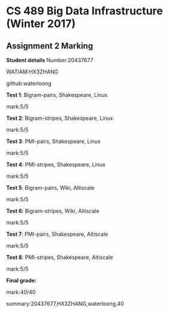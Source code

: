 # CS 489 Big Data Infrastructure (Winter 2017)
## Assignment 2 Marking
**Student details**
Number:20437677

WATIAM:HX3ZHANG

github:waterloong

**Test 1**: Bigram-pairs, Shakespeare, Linux

mark:5/5

**Test 2**: Bigram-stripes, Shakespeare, Linux

mark:5/5

**Test 3**: PMI-pairs, Shakespeare, Linux

mark:5/5

**Test 4**: PMI-stripes, Shakespeare, Linux

mark:5/5

**Test 5**: Bigram-pairs, Wiki, Altiscale

mark:5/5

**Test 6**: Bigram-stripes, Wiki, Altiscale

mark:5/5

**Test 7**: PMI-pairs, Shakespeare, Altiscale

mark:5/5

**Test 8**: PMI-stripes, Shakespeare, Altiscale

mark:5/5


**Final grade:**

mark:40/40

summary:20437677,HX3ZHANG,waterloong,40

